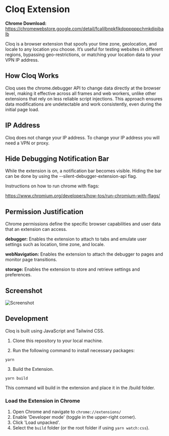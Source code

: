 # Cloq Extension

**Chrome Download:** https://chromewebstore.google.com/detail/fcalilbnpkfikdppppppchmkdipibalb

Cloq is a browser extension that spoofs your time zone, geolocation, and locale to any location you choose. It’s useful for testing websites in different regions, bypassing geo-restrictions, or matching your location data to your VPN IP address.

## How Cloq Works

Cloq uses the chrome.debugger API to change data directly at the browser level, making it effective across all frames and web workers, unlike other extensions that rely on less reliable script injections. This approach ensures data modifications are undetectable and work consistently, even during the initial page load.

## IP Address

Cloq does not change your IP address. To change your IP address you will need a VPN or proxy.

## Hide Debugging Notification Bar

While the extension is on, a notification bar becomes visible. Hiding the bar can be done by using the --silent-debugger-extension-api flag.

Instructions on how to run chrome with flags:

https://www.chromium.org/developers/how-tos/run-chromium-with-flags/

## Permission Justification

Chrome permissions define the specific browser capabilities and user data that an extension can access.

**debugger:** Enables the extension to attach to tabs and emulate user settings such as location, time zone, and locale.

**webNavigation:** Enables the extension to attach the debugger to pages and monitor page transitions.

**storage:** Enables the extension to store and retrieve settings and preferences.

## Screenshot

<img src="https://raw.githubusercontent.com/s1t3m4p/Cloq/refs/heads/main/promo/screenshot_2.png" alt="Screenshot" />

## Development

Cloq is built using JavaScript and Tailwind CSS.

1. Clone this repository to your local machine.

2. Run the following command to install necessary packages:

```
yarn
```

3. Build the Extension.

```
yarn build
```

This command will build in the extension and place it in the /build folder.

### Load the Extension in Chrome

1. Open Chrome and navigate to `chrome://extensions/`
2. Enable 'Developer mode' (toggle in the upper-right corner).
3. Click 'Load unpacked'.
4. Select the `build` folder (or the root folder if using `yarn watch:css`).
